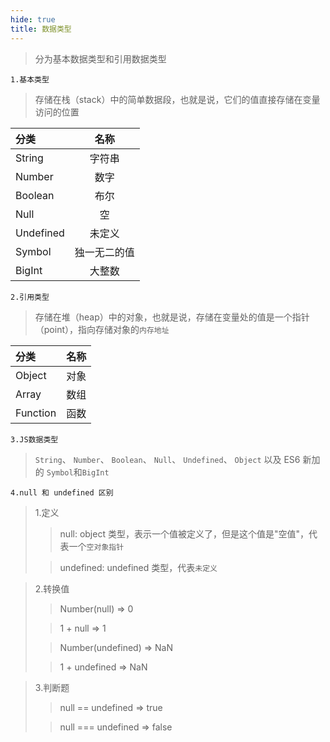 ```yaml
---
hide: true
title: 数据类型
---
```


> 分为基本数据类型和引用数据类型

`1.基本类型`

> 存储在栈（stack）中的简单数据段，也就是说，它们的值直接存储在变量访问的位置

| 分类      |     名称     |
| :-------- | :----------: |
| String    |    字符串    |
| Number    |     数字     |
| Boolean   |     布尔     |
| Null      |      空      |
| Undefined |    未定义    |
| Symbol    | 独一无二的值 |
| BigInt    |    大整数    |

`2.引用类型`

> 存储在堆（heap）中的对象，也就是说，存储在变量处的值是一个指针（point），指向存储对象的`内存地址`

| 分类     | 名称 |
| :------- | :--: |
| Object   | 对象 |
| Array    | 数组 |
| Function | 函数 |

`3.JS数据类型`

> `String`、 `Number`、 `Boolean`、 `Null`、 `Undefined`、 `Object` 以及 ES6 新加的 `Symbol`和`BigInt`

`4.null 和 undefined 区别`

> 1.定义
>
> > null: object 类型，表示一个值被定义了，但是这个值是"空值"，代表一个`空对象指针`
>
> > undefined: undefined 类型，代表`未定义`

> 2.转换值
>
> > Number(null) => 0
>
> > 1 + null => 1
>
> > Number(undefined) => NaN
>
> > 1 + undefined => NaN

> 3.判断题
>
> > null == undefined => true
>
> > null === undefined => false
